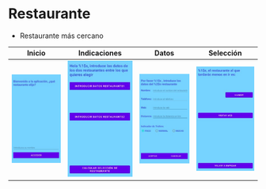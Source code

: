# Restaurante

* Restaurante más cercano

Inicio | Indicaciones | Datos | Selección
------ | ------------ | ----- | ---------
![](../img/Inicio.jpg) | ![](../img/Indicaciones.jpg) | ![](../img/Datos.jpg) | ![](../img/Seleccion.jpg)